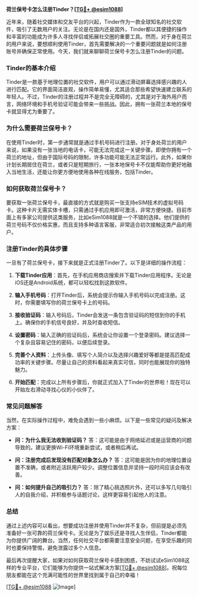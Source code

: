 **荷兰保号卡怎么注册Tinder？[[TG💪+ @esim1088](https://t.me/s/esim1088)]**

近年来，随着社交媒体和交友平台的兴起，Tinder作为一款全球知名的社交软件，吸引了无数用户的关注。无论是在国内还是国外，Tinder都以其便捷的操作和丰富的功能成为许多人寻找伴侣或拓展社交圈的重要工具。然而，对于身在荷兰的用户来说，要想顺利使用Tinder，首先需要解决的一个重要问题就是如何注册账号并确保正常使用。今天，我们就来聊聊荷兰保号卡怎么注册Tinder的问题。

### Tinder的基本介绍

Tinder是一款基于地理位置的社交软件，用户可以通过滑动屏幕选择感兴趣的人进行匹配。它的界面简洁直观，操作简单易懂，尤其适合那些希望快速建立联系的年轻人。不过，Tinder的注册过程并不是完全无障碍的，尤其是对于海外用户而言，网络环境和手机号验证可能会带来一些挑战。因此，拥有一张荷兰本地的保号卡就显得尤为重要了。

### 为什么需要荷兰保号卡？

在使用Tinder时，第一步通常就是通过手机号码进行注册。对于身处荷兰的用户来说，如果没有一张当地的电话卡，可能无法完成这一关键步骤。即使你拥有一个荷兰的地址，但由于国际号码的限制，许多功能可能无法正常运行。此外，如果你计划长期居住在荷兰，或者只是短期旅行，一张本地保号卡不仅能帮助你更好地融入当地生活，还能让你更方便地使用各种在线服务，包括Tinder。

### 如何获取荷兰保号卡？

要获取一张荷兰保号卡，最直接的方式就是购买一张支持eSIM技术的虚拟号码卡。这种卡片无需实体卡槽，只需通过手机应用即可激活，非常方便快捷。目前市面上有多家公司提供这类服务，比如eSim1088就是一个不错的选择。他们提供的荷兰号码不仅价格实惠，而且支持多种语言客服，非常适合初次接触这类产品的用户。

### 注册Tinder的具体步骤

一旦有了荷兰保号卡，接下来就是正式注册Tinder了。以下是详细的操作流程：

1. **下载Tinder应用**：首先，在手机应用商店搜索并下载Tinder应用程序。无论是iOS还是Android系统，都可以轻松找到这款软件。

2. **输入手机号码**：打开Tinder后，系统会提示你输入手机号码以完成注册。这时，你需要填写你的荷兰保号卡上的号码。

3. **接收验证码**：输入号码后，Tinder会发送一条包含验证码的短信到你的手机上。确保你的手机信号良好，并及时查收短信。

4. **设置密码**：输入正确的验证码后，系统会让你设置一个登录密码。建议选择一个复杂且容易记住的密码，以便后续登录。

5. **完善个人资料**：上传头像、填写个人简介以及选择兴趣爱好等都是提高匹配成功率的关键步骤。尽量让自己的资料看起来真实可信，同时也能展现你的独特魅力。

6. **开始匹配**：完成以上所有步骤后，你就正式加入了Tinder的世界啦！现在可以开始左右滑动寻找心仪的小伙伴了。

### 常见问题解答

当然，在实际操作过程中，难免会遇到一些小麻烦。以下是一些常见的疑问及解决方案：

- **问：为什么我无法收到验证码？**
  答：这可能是由于网络延迟或是运营商的问题导致的。建议更换Wi-Fi环境重新尝试，或者稍后再试。

- **问：注册完成后发现没有匹配对象怎么办？**
  答：这可能是因为你的地理位置设置不准确，或者附近活跃用户较少。调整位置信息并坚持一段时间应该会有改善。

- **问：如何提升自己的吸引力？**
  答：除了精心挑选照片外，还可以多写几句吸引人的自我介绍，并积极参与话题讨论，这样更容易引起他人的注意。

### 总结

通过上述内容可以看出，想要成功注册并使用Tinder并不复杂，但前提是必须先准备好一张可靠的荷兰保号卡。无论是为了娱乐还是寻找人生伴侣，Tinder都能为你提供广阔的舞台。当然，任何社交平台都需要注意安全问题，在享受乐趣的同时也要保持警惕，避免泄露过多个人信息。

最后再次提醒大家，如果对如何获取荷兰保号卡感到困惑，不妨试试eSim1088这样的专业平台，它们能够为你提供一站式解决方案[[TG💪+ @esim1088](https://t.me/s/esim1088)]。祝每位朋友都能在这个充满可能性的世界里找到属于自己的幸福！

[[TG💪+ @esim1088](https://t.me/s/esim1088) ![Image](https://i.postimg.cc/4NQfJmqS/Snipaste-2025-05-13-00-14-12.png)]